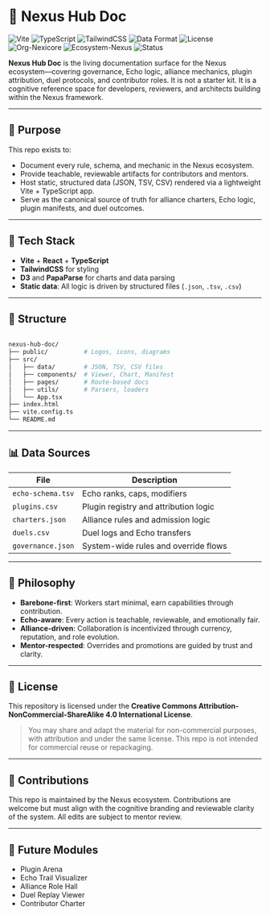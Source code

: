 # 🧠 Nexus Hub Doc

![Vite](https://img.shields.io/badge/Vite-4.5.0-646CFF?logo=vite)
![TypeScript](https://img.shields.io/badge/TypeScript-5.3-blue?logo=typescript)
![TailwindCSS](https://img.shields.io/badge/TailwindCSS-3.4-38B2AC?logo=tailwindcss)
![Data Format](https://img.shields.io/badge/Data-JSON%2FTSV%2FCSV-yellow?logo=json)
![License](https://img.shields.io/badge/License-CC_BY--NC--SA_4.0-lightgrey?logo=creativecommons)
![Org-Nexicore](https://img.shields.io/badge/Org-Nexicore_Digitals-6A1B9A)
![Ecosystem-Nexus](https://img.shields.io/badge/Ecosystem-Nexus_Hub-1976D2)
![Status](https://img.shields.io/badge/Status-Active-brightgreen)

**Nexus Hub Doc** is the living documentation surface for the Nexus ecosystem—covering governance, Echo logic, alliance mechanics, plugin attribution, duel protocols, and contributor roles. It is not a starter kit. It is a cognitive reference space for developers, reviewers, and architects building within the Nexus framework.

---

## 🎯 Purpose

This repo exists to:

- Document every rule, schema, and mechanic in the Nexus ecosystem.
- Provide teachable, reviewable artifacts for contributors and mentors.
- Host static, structured data (JSON, TSV, CSV) rendered via a lightweight Vite + TypeScript app.
- Serve as the canonical source of truth for alliance charters, Echo logic, plugin manifests, and duel outcomes.

---

## 🧱 Tech Stack

- **Vite** + **React** + **TypeScript**
- **TailwindCSS** for styling
- **D3** and **PapaParse** for charts and data parsing
- **Static data**: All logic is driven by structured files (`.json`, `.tsv`, `.csv`)

---

## 📁 Structure

```bash

nexus-hub-doc/
├── public/          # Logos, icons, diagrams
├── src/
│   ├── data/        # JSON, TSV, CSV files
│   ├── components/  # Viewer, Chart, Manifest
│   ├── pages/       # Route-based docs
│   ├── utils/       # Parsers, loaders
│   └── App.tsx
├── index.html
├── vite.config.ts
└── README.md

```

---

## 📊 Data Sources

| File                  | Description |
|-----------------------|-------------|
| `echo-schema.tsv`     | Echo ranks, caps, modifiers |
| `plugins.csv`         | Plugin registry and attribution logic |
| `charters.json`       | Alliance rules and admission logic |
| `duels.csv`           | Duel logs and Echo transfers |
| `governance.json`     | System-wide rules and override flows |

---

## 🧠 Philosophy

- **Barebone-first**: Workers start minimal, earn capabilities through contribution.
- **Echo-aware**: Every action is teachable, reviewable, and emotionally fair.
- **Alliance-driven**: Collaboration is incentivized through currency, reputation, and role evolution.
- **Mentor-respected**: Overrides and promotions are guided by trust and clarity.

---

## 📜 License

This repository is licensed under the **Creative Commons Attribution-NonCommercial-ShareAlike 4.0 International License**.

> You may share and adapt the material for non-commercial purposes, with attribution and under the same license. This repo is not intended for commercial reuse or repackaging.

---

## 🤝 Contributions

This repo is maintained by the Nexus ecosystem. Contributions are welcome but must align with the cognitive branding and reviewable clarity of the system. All edits are subject to mentor review.

---

## 🧩 Future Modules

- Plugin Arena
- Echo Trail Visualizer
- Alliance Role Hall
- Duel Replay Viewer
- Contributor Charter
